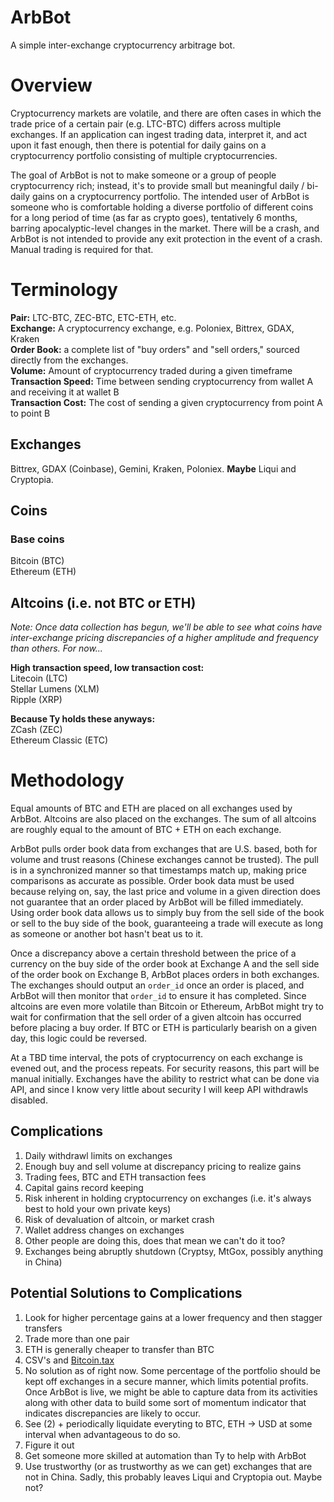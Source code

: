 # ArbBot
A simple inter-exchange cryptocurrency arbitrage bot.

# Overview
Cryptocurrency markets are volatile, and there are often cases in which the
trade price of a certain pair (e.g. LTC-BTC) differs across multiple exchanges. 
If an application can ingest trading data, interpret it, and act 
upon it fast enough, then there is potential for daily gains on a 
cryptocurrency portfolio consisting of multiple cryptocurrencies.

The goal of ArbBot is not to make someone or a group of people cryptocurrency 
rich; instead, it's to provide small but meaningful daily / bi-daily gains on 
a cryptocurrency portfolio. The intended user of ArbBot is someone who is 
comfortable holding a diverse portfolio of different coins for a long period of 
time (as far as crypto goes), tentatively 6 months, barring apocalyptic-level 
changes in the market. There will be a crash, and ArbBot 
is not intended to provide any exit protection in the event of a crash. 
Manual trading is required for that.  

# Terminology
**Pair:** LTC-BTC, ZEC-BTC, ETC-ETH, etc.  
**Exchange:** A cryptocurrency exchange, e.g. Poloniex, Bittrex, 
GDAX, Kraken   
**Order Book:** a complete list of "buy orders" and "sell orders," sourced 
directly from the exchanges.  
**Volume:** Amount of cryptocurrency traded during a given timeframe  
**Transaction Speed:** Time between sending cryptocurrency from wallet A and 
receiving it at wallet B  
**Transaction Cost:** The cost of sending a given cryptocurrency from point A 
to point B

## Exchanges
Bittrex, GDAX (Coinbase), Gemini, Kraken, Poloniex. **Maybe** Liqui and Cryptopia.

## Coins
### Base coins
Bitcoin (BTC)  
Ethereum (ETH)

## Altcoins (i.e. not BTC or ETH)
*Note: Once data collection has begun, we'll be able to see what coins have 
inter-exchange pricing discrepancies of a higher amplitude and frequency than others.
For now...*

**High transaction speed, low transaction cost:**  
Litecoin (LTC)  
Stellar Lumens (XLM)  
Ripple (XRP)  

**Because Ty holds these anyways:**  
ZCash (ZEC)  
Ethereum Classic (ETC)

# Methodology
Equal amounts of BTC and ETH are placed on all exchanges used by ArbBot. 
Altcoins are also placed on the exchanges. The sum of all altcoins are 
roughly equal to the amount of BTC + ETH on each exchange.

ArbBot pulls order book data from exchanges that are U.S. based, both for 
volume and trust reasons (Chinese exchanges cannot be trusted). The pull is in 
a synchronized manner so that timestamps match up, making price comparisons as
accurate as possible. Order book data must be used because relying on, say, the 
last price and volume in a given direction does not guarantee that an order 
placed by ArbBot will be filled immediately. Using order book data allows us to 
simply buy from the sell side of the book or sell to the buy side of the book, 
guaranteeing a trade will execute as long as someone or another bot hasn't beat 
us to it.  

Once a discrepancy above a certain threshold between the price of a currency on 
the buy side of the order book at Exchange A and the sell side of the order book 
on Exchange B, ArbBot places orders in both exchanges. The exchanges should 
output an `order_id` once an order is placed, and ArbBot will then monitor that 
`order_id` to ensure it has completed. Since altcoins are even more volatile 
than Bitcoin or Ethereum, ArbBot might try to wait for confirmation that the 
sell order of a given altcoin has occurred before placing a buy order. If BTC 
or ETH is particularly bearish on a given day, this logic could be reversed.  

At a TBD time interval, the pots of cryptocurrency on each exchange is evened 
out, and the process repeats. For security reasons, this part will be manual 
initially. Exchanges have the ability to restrict what can be done via API, 
and since I know very little about security I will keep API withdrawls disabled.

## Complications
1. Daily withdrawl limits on exchanges
2. Enough buy and sell volume at discrepancy pricing to realize gains
3. Trading fees, BTC and ETH transaction fees
4. Capital gains record keeping
5. Risk inherent in holding cryptocurrency on exchanges (i.e. it's always best 
to hold your own private keys)
6. Risk of devaluation of altcoin, or market crash
7. Wallet address changes on exchanges
8. Other people are doing this, does that mean we can't do it too?
9. Exchanges being abruptly shutdown (Cryptsy, MtGox, possibly anything in China)

## Potential Solutions to Complications
1. Look for higher percentage gains at a lower frequency and then stagger transfers
2. Trade more than one pair
3. ETH is generally cheaper to transfer than BTC
4. CSV's and [Bitcoin.tax](https://bitcoin.tax)
5. No solution as of right now. Some percentage of the portfolio should be kept 
off exchanges in a secure manner, which limits potential profits. Once ArbBot is 
live, we might be able to capture data from its activities along with other data 
to build some sort of momentum indicator that indicates discrepancies are likely 
to occur.
6. See (2) + periodically liquidate everyting to BTC, ETH -> USD at some 
interval when advantageous to do so.
7. Figure it out
8. Get someone more skilled at automation than Ty to help with ArbBot
9. Use trustworthy (or as trustworthy as we can get) exchanges that are not in 
China. Sadly, this probably leaves Liqui and Cryptopia out. Maybe not?